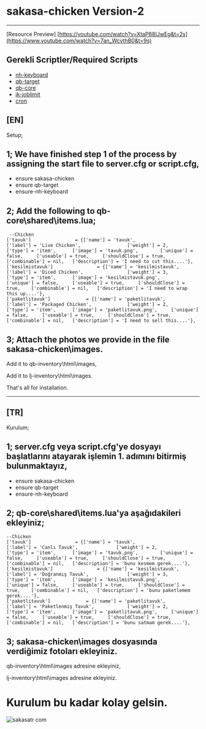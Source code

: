 # sakasa-chicken Version-2

------------------------------------------------------------------------------------------------------------------------------------------------------------------------------

[Resource Preview] [https://youtube.com/watch?v=XtaP88IJwEg&t=2s](https://www.youtube.com/watch?v=7an_WcvthB0&t=9s)

Gerekli Scriptler/Required Scripts
------------------------------------------------------------------------------------------------------------------------------------------------------------------------------
* [nh-keyboard](https://github.com/iTzCrutchie/nh-keyboard)
* [qb-target](https://github.com/qbcore-framework/qb-target) 
* [qb-core](https://github.com/qbcore-framework/qb-core) 
* [ik-joblimit](https://github.com/i-kulgu/ik-joblimit) 
* [cron](https://github.com/i-kulgu/cron) 

<strong>[EN]</strong>
------------------------------------------------------------------------------------------------------------------------------------------------------------------------------


Setup;

1;
We have finished step 1 of the process by assigning the start file to server.cfg or script.cfg,
------------------------------------------------------------------------------------------------------------------------------------------------------------------------------

* ensure sakasa-chicken
* ensure qb-target
* ensure-nh-keyboard


2;
Add the following to qb-core\shared\items.lua;
------------------------------------------------------------------------------------------------------------------------------------------------------------------------------
     --Chicken
	['tavuk'] 			     = {['name'] = 'tavuk', 			  	        ['label'] = 'Live Chicken', 			    ['weight'] = 2, 		['type'] = 'item', 		['image'] = 'tavuk.png', 	    ['unique'] = false, 	['useable'] = true, 	['shouldClose'] = true,	   ['combinable'] = nil,   ['description'] = 'I need to cut this....'},
	['kesilmistavuk'] 			     = {['name'] = 'kesilmistavuk', 			  	        ['label'] = 'Diced Chicken', 			    ['weight'] = 3, 		['type'] = 'item', 		['image'] = 'kesilmistavuk.png', 	    ['unique'] = false, 	['useable'] = true, 	['shouldClose'] = true,	   ['combinable'] = nil,   ['description'] = 'I need to wrap this up....'},
	['paketlitavuk'] 			 = {['name'] = 'paketlitavuk', 			  	['label'] = 'Packaged Chicken', 			['weight'] = 2, 		['type'] = 'item', 		['image'] = 'paketlitavuk.png', 	['unique'] = false, 	['useable'] = true, 	['shouldClose'] = true,	   ['combinable'] = nil,   ['description'] = 'I need to sell this....'},


3;
Attach the photos we provide in the file sakasa-chicken\images.
------------------------------------------------------------------------------------------------------------------------------------------------------------------------------
Add it to qb-inventory\html\images,

Add it to lj-inventory\html\images.



That's all for installation.


------------------------------------------------------------------------------------------------------------------------------------------------------------------------------


<strong>[TR]</strong>
------------------------------------------------------------------------------------------------------------------------------------------------------------------------------

Kurulum;

1;
server.cfg veya script.cfg'ye dosyayı başlatlarını atayarak işlemin 1. adımını bitirmiş bulunmaktayız,
------------------------------------------------------------------------------------------------------------------------------------------------------------------------------

* ensure sakasa-chicken
* ensure qb-target
* ensure-nh-keyboard


2;
qb-core\shared\items.lua'ya aşağıdakileri ekleyiniz;
------------------------------------------------------------------------------------------------------------------------------------------------------------------------------
    --Chicken
	['tavuk'] 			     = {['name'] = 'tavuk', 			  	        ['label'] = 'Canlı Tavuk', 			    ['weight'] = 2, 		['type'] = 'item', 		['image'] = 'tavuk.png', 	    ['unique'] = false, 	['useable'] = true, 	['shouldClose'] = true,	   ['combinable'] = nil,   ['description'] = 'bunu kesmem gerek....'},
	['kesilmistavuk'] 			     = {['name'] = 'kesilmistavuk', 			  	        ['label'] = 'Doğranmış Tavuk', 			    ['weight'] = 3, 		['type'] = 'item', 		['image'] = 'kesilmistavuk.png', 	    ['unique'] = false, 	['useable'] = true, 	['shouldClose'] = true,	   ['combinable'] = nil,   ['description'] = 'bunu paketlemem gerek....'},
	['paketlitavuk'] 			 = {['name'] = 'paketlitavuk', 			  	['label'] = 'Paketlenmiş Tavuk', 			['weight'] = 2, 		['type'] = 'item', 		['image'] = 'paketlitavuk.png', 	['unique'] = false, 	['useable'] = true, 	['shouldClose'] = true,	   ['combinable'] = nil,   ['description'] = 'bunu satmam gerek....'},

3;
sakasa-chicken\images dosyasında verdiğimiz fotoları ekleyiniz.
------------------------------------------------------------------------------------------------------------------------------------------------------------------------------
qb-inventory\html\images adresine ekleyiniz,
 
lj-inventory\html\images adresine ekleyiniz.



# Kurulum bu kadar kolay gelsin.


![sakasatr com](https://github.com/papdevelopment/qb-portak/assets/127118520/67696232-ef5a-4205-8d35-cb37fb4b6aa8)




